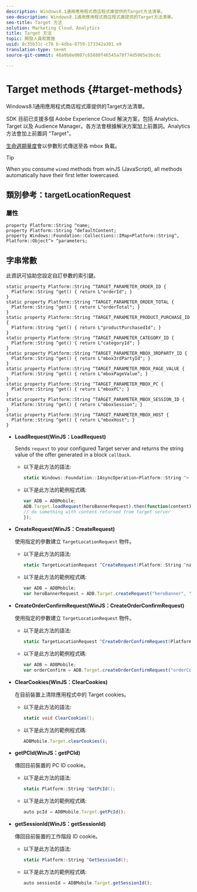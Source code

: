 ```yaml
---
description: Windows8.1通用應用程式商店程式庫提供的Target方法清單。
seo-description: Windows8.1通用應用程式商店程式庫提供的Target方法清單。
seo-title: Target 方法
solution: Marketing Cloud、Analytics
title: Target 方法
topic: 開發人員和實施
uuid: 8c35b31c-c70 b-4dba-8759-173342a301 e9
translation-type: tm+mt
source-git-commit: 46a0b8e0087c65880f46545a78f74d5985e36cdc

---
```



# Target methods {#target-methods}

Windows8.1通用應用程式商店程式庫提供的Target方法清單。

SDK 目前已支援多個 Adobe Experience Cloud 解決方案，包括 Analytics、Target 以及 Audience Manager。各方法會根據解決方案加上前置詞。Analytics 方法會加上前置詞 "Target"。

[生命週期量度](/help/windows-appstore/metrics.md)會以參數形式傳送至各 mbox 負載。

>[!TIP]
>
>When you consume `winmd` methods from winJS (JavaScript), all methods automatically have their first letter lowercased.

## 類別參考：targetLocationRequest

### 屬性

```
property Platform::String ^name; 
property Platform::String ^defaultContent; 
property Windows::Foundation::Collections::IMap<Platform::String^, Platform::Object^> ^parameters;
```

## 字串常數

此資訊可協助您設定自訂參數的索引鍵。

```
static property Platform::String ^TARGET_PARAMETER_ORDER_ID { 
  Platform::String ^get() { return L"orderId"; } 
} 
static property Platform::String ^TARGET_PARAMETER_ORDER_TOTAL { 
  Platform::String ^get() { return L"orderTotal"; } 
} 
static property Platform::String ^TARGET_PARAMETER_PRODUCT_PURCHASE_ID { 
  Platform::String ^get() { return L"productPurchasedId"; } 
} 
static property Platform::String ^TARGET_PARAMETER_CATEGORY_ID { 
  Platform::String ^get() { return L"categoryId"; } 
} 
static property Platform::String ^TARGET_PARAMETER_MBOX_3RDPARTY_ID { 
  Platform::String ^get() { return L"mbox3rdPartyId"; } 
} 
static property Platform::String ^TARGET_PARAMETER_MBOX_PAGE_VALUE { 
  Platform::String ^get() { return L"mboxPageValue"; } 
} 
static property Platform::String ^TARGET_PARAMETER_MBOX_PC { 
  Platform::String ^get() { return L"mboxPC"; } 
} 
static property Platform::String ^TARGET_PARAMETER_MBOX_SESSION_ID { 
  Platform::String ^get() { return L"mboxSession"; } 
} 
static property Platform::String ^TARGET_PARAMETER_MBOX_HOST { 
  Platform::String ^get() { return L"mboxHost"; } 
}
```

* **LoadRequest(WinJS：LoadRequest)**

   Sends `request` to your configured Target server and returns the string value of the offer generated in a block `callback`.

   * 以下是此方法的語法:

      ```csharp
      static Windows::Foundation::IAsyncOperation<Platform::String ^> ^LoadRequest(TargetLocationRequest ^request);
      ```

   * 以下是此方法的範例程式碼:

      ```js
      var ADB = ADBMobile; 
      ADB.Target.loadRequest(heroBannerRequest).then(function(content) { 
      // do something with content returned from target server 
      });
      ```

* **CreateRequest(WinJS：CreateRequest)**

   使用指定的參數建立 `TargetLocationRequest` 物件。

   * 以下是此方法的語法:

      ```csharp
      static TargetLocationRequest ^CreateRequest(Platform::String ^name, Platform::String ^defaultContent, Windows::Foundation::Collections::IMap<Platform::String^, Platform::Object^> ^parameters); 
      ```

   * 以下是此方法的範例程式碼:

      ```js
      var ADB = ADBMobile; 
      var heroBannerRequest = ADB.Target.createRequest("heroBanner", "default.png", null); 
      ```

* **CreateOrderConfirmRequest(WinJS：CreateOrderConfirmRequest)**

   使用指定的參數建立 `TargetLocationRequest` 物件。

   * 以下是此方法的語法:

      ```csharp
      static TargetLocationRequest ^CreateOrderConfirmRequest(Platform::String ^name, Platform::String ^orderId, Platform::String ^orderTotal, Platform::String ^productPurchasedId, Windows::Foundation::Collections::IMap<Platform::String^, Platform::Object> ^parameters); 
      ```

   * 以下是此方法的範例程式碼:

      ```js
      var ADB = ADBMobile; 
      var orderConfirm = ADB.Target.createOrderConfirmRequest("orderConfirm", "order", "47.88", "3722", null); 
      ```

* **ClearCookies(WinJS：ClearCookies)**

   在目前裝置上清除應用程式中的 Target cookies。

   * 以下是此方法的語法:

      ```csharp
      static void ClearCookies(); 
      ```

   * 以下是此方法的範例程式碼:

      ```js
      ADBMobile.Target.clearCookies();
      ```

* **getPCId(WinJS：getPCId)**

   傳回目前裝置的 PC ID cookie。

   * 以下是此方法的語法:

      ```csharp
      static Platform::String ^GetPcId();
      ```

   * 以下是此方法的範例程式碼:

      ```js
      auto pcId = ADBMobile.Target.getPcId(); 
      ```

* **getSessionId(WinJS：getSessionId)**

   傳回目前裝置的工作階段 ID cookie。

   * 以下是此方法的語法:

      ```csharp
      static Platform::String ^GetSessionId(); 
      ```

   * 以下是此方法的範例程式碼:

      ```js
      auto sessionId = ADBMobile.Target.getSessionId(); 
      ```

